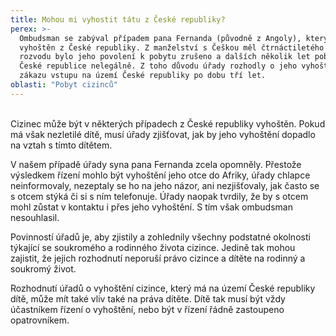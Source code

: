 ```yaml
---
title: Mohou mi vyhostit tátu z České republiky?
perex: >-
  Ombudsman se zabýval případem pana Fernanda (původně z Angoly), který měl být
  vyhoštěn z České republiky. Z manželství s Češkou měl čtrnáctiletého syna. Po
  rozvodu bylo jeho povolení k pobytu zrušeno a dalších několik let pobýval v
  České republice nelegálně. Z toho důvodu úřady rozhodly o jeho vyhoštění a
  zákazu vstupu na území České republiky po dobu tří let.
oblasti: "Pobyt cizinců"
---
```


<p><br />Cizinec může být v některých případech z České republiky vyhoštěn. Pokud má však nezletilé dítě, musí úřady zjišťovat, jak by jeho vyhoštění dopadlo na vztah s tímto dítětem.</p><p>V našem případě úřady syna pana Fernanda zcela opomněly. Přestože výsledkem řízení mohlo být vyhoštění jeho otce do Afriky, úřady chlapce neinformovaly, nezeptaly se ho na jeho názor, ani nezjišťovaly, jak často se s otcem stýká či si s ním telefonuje. Úřady naopak tvrdily, že by s otcem mohl zůstat v kontaktu i přes jeho vyhoštění. S tím však ombudsman nesouhlasil.</p><p>Povinností úřadů je, aby zjistily a zohlednily všechny podstatné okolnosti týkající se soukromého a rodinného života cizince. Jedině tak mohou zajistit, že jejich rozhodnutí neporuší právo cizince a dítěte na rodinný a soukromý život.</p><p>Rozhodnutí úřadů o vyhoštění cizince, který má na území České republiky dítě, může mít také vliv také na práva dítěte. Dítě tak musí být vždy účastníkem řízení o vyhoštění, nebo být v řízení řádně zastoupeno opatrovníkem.</p></div>
